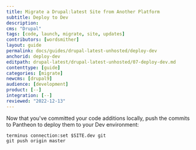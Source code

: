 ```yaml
---
title: Migrate a Drupal:latest Site from Another Platform
subtitle: Deploy to Dev
description: 
cms: "Drupal"
tags: [code, launch, migrate, site, updates]
contributors: [wordsmither]
layout: guide
permalink: docs/guides/drupal-latest-unhosted/deploy-dev
anchorid: deploy-dev
editpath: drupal-latest/drupal-latest-unhosted/07-deploy-dev.md
contenttype: [guide]
categories: [migrate]
newcms: [drupal9]
audience: [development]
product: [--]
integration: [--]
reviewed: "2022-12-13"
---
```


Now that you've committed your code additions locally, push the commits to Pantheon to deploy them to your Dev environment:

```bash{promptUser: user}
terminus connection:set $SITE.dev git
git push origin master
```